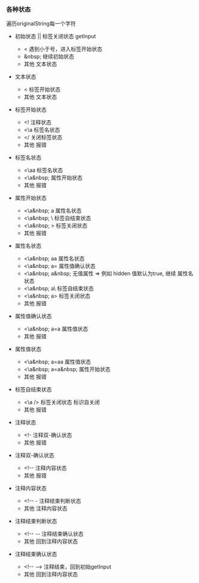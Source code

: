 ### 各种状态

遍历originalString每一个字符

* 初始状态 || 标签关闭状态  getInput
   * < 遇到小于号，进入标签开始状态
   * &nbsp\;  继续初始状态
   * 其他 文本状态

* 文本状态
   * < 标签开始状态
   * 其他 文本状态

* 标签开始状态
   * <!  注释状态
   * <\a  标签名状态
   * </  关闭标签状态
   * 其他 报错

* 标签名状态
   * <\aa 标签名状态
   * <\a&nbsp\; 属性开始状态
   * 其他 报错

* 属性开始状态
   * <\a&nbsp\; a  属性名状态
   * <\a&nbsp\; \  标签自结束状态
   * <\a&nbsp\; >  标签关闭状态
   * 其他 报错

* 属性名状态
   * <\a&nbsp\; aa  属性名状态
   * <\a&nbsp\; a=  属性值确认状态
   * <\a&nbsp\; a&nbsp\; 无值属性 => 例如 hidden 值默认为true, 继续 属性名状态
   * <\a&nbsp\; a\  标签自结束状态
   * <\a&nbsp\; a>  标签关闭状态
   * 其他 报错

* 属性值确认状态
   * <\a&nbsp\; a=a  属性值状态
   * 其他 报错

* 属性值状态
   * <\a&nbsp\; a=aa  属性值状态
   * <\a&nbsp\; a=a&nbsp\;  属性开始状态
   * 其他 报错

* 标签自结束状态
   * <\a /> 标签关闭状态 标识自关闭
   * 其他 报错 

* 注释状态
   * <!-  注释双-确认状态
   * 其他 报错

* 注释双-确认状态
   * <\!--  注释内容状态
   * 其他 报错

* 注释内容状态
   * <\!--  - 注释结束判断状态
   * 其他 注释内容状态

* 注释结束判断状态
   * <\!-- -- 注释结束确认状态
   * 其他 回到注释内容状态

* 注释结束确认状态
   * <\!-- --> 注释结束，回到初始getInput
   * 其他 回到注释内容状态
